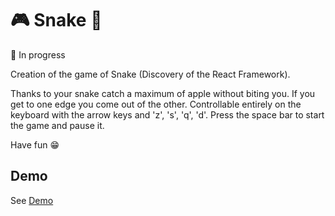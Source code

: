 # :video_game:   Snake   :snake:

:construction_worker: In progress

Creation of the game of Snake (Discovery of the React Framework).   

Thanks to your snake catch a maximum of apple without biting you. If you get to one edge you come out of the other. Controllable entirely on the keyboard with the arrow keys and 'z', 's', 'q', 'd'. Press the space bar to start the game and pause it.   

Have fun :grin:

## Demo
[Demo]: https://serpente.netlify.com
See [Demo]

